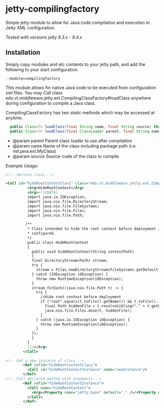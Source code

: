 # jetty-compilingfactory

Simple jetty module to allow for Java code compilation and execution in Jetty XML configuration.

*Tested with versions jetty 9.3.x - 9.4.x*

## Installation

Simply copy modules and etc contents to your jetty path, and add the following to your start configuration.

```
--module=compilingfactory
```

  This module allows for native Java code to be executed from configuration xml files.
   You may *Call* class edu.vt.middleware.jetty.ext.CompilingClassFactory#loadClass anywhere during configuration
   to compile a Java class.
  
CompilingClassFactory has two *static* methods which may be accessed at anytime.

```java
  public Class<?> loadClass(final String name, final String source) throws IllegalStateException;
  public Class<?> loadClass(final ClassLoader parent, final String name, final String source) throws IllegalStateException;
```
 * @param parent Parent class loader to use after compilation
 * @param name Name of the class including package path (i.e: net.java.ext.MyClass)
 * @param source Source-code of the class to compile


*Example Usage*:

```xml
<!-- declare class -->

<Call id="hideRootContextClass" class="edu.vt.middleware.jetty.ext.CompilingClassFactory" name="loadClass">
          <Arg>HideRootContext</Arg>
          <Arg><![CDATA[
          import java.io.IOException;
          import java.nio.file.DirectoryStream;
          import java.nio.file.FileSystems;
          import java.nio.file.Files;
          import java.nio.file.Path;
        
         /**
          * Class intended to hide the root context before deployment is
          * configured.
          */
          public class HideRootContext
          {
            public void hideRootContext(String contextPath)
            {
            final DirectoryStream<Path> stream;
            try {
              stream = Files.newDirectoryStream(FileSystems.getDefault().getPath(contextPath));
            } catch (IOException iOException) {
              throw new RuntimeException(iOException);
            }
            stream.forEach((java.nio.file.Path t) -> {
              try {
                //Hide root context before deployment
                if ("root".equals(t.toFile().getName()) && t.toFile().isDirectory()) {
                  final Path hiddenFile = t.resolveSibling("." + t.getFileName().toString());
                  java.nio.file.Files.move(t, hiddenFile);
                }
              } catch (java.io.IOException iOException) {
                throw new RuntimeException(iOException);
              }
            });
            }
          }
          ]]></Arg>
        </Call>
	
<!-- Get a new instance of class -->
        <Ref refid="hideRootContextClass">
          <Call id="hideRootContextInstance" name="newInstance"/>
        </Ref>
<!-- Call declared method with arguments -->
        <Ref refid="hideRootContextInstance">
          <Call name="hideRootContext">
            <Arg><Property name="jetty.base" default="." />/<Property name="jetty.deploy.monitoredDir" deprecated="jetty.deploy.monitoredDirName" default="webapps"/></Arg>
          </Call>
        </Ref>
```
